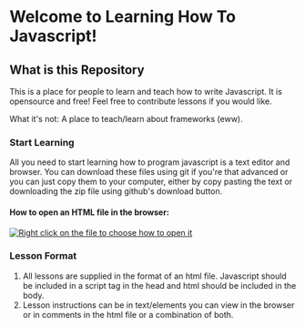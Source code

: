 # Welcome to Learning How To Javascript!

## What is this Repository

This is a place for people to learn and teach how to write Javascript. It is opensource and free! Feel free to contribute lessons if you would like.

What it's not: A place to teach/learn about frameworks (eww).

### Start Learning

All you need to start learning how to program javascript is a text editor and browser. You can download these files using git if you're that advanced or you can just copy them to your computer, either by copy pasting the text or downloading the zip file using github's download button.



#### How to open an HTML file in the browser:

[![Right click on the file to choose how to open it](https://img.youtube.com/vi/XO6l5PcPGY0/1.jpg)](https://youtu.be/XO6l5PcPGY0)

### Lesson Format

1. All lessons are supplied in the format of an html file. Javascript should be included in a script tag in the head and html should be included in the body.
2. Lesson instructions can be in text/elements you can view in the browser or in comments in the html file or a combination of both.

